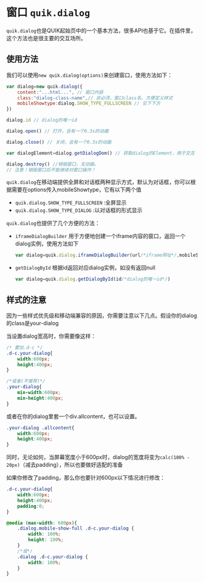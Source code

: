 # 窗口 `quik.dialog`

`quik.dialog`也是QUIK起始页中的一个基本方法，很多API也基于它。在插件里，这个方法也是很主要的交互场所。

## 使用方法

我们可以使用`new quik.dialog(options)`来创建窗口，使用方法如下：

```javascript
var dialog=new quik.dialog({
    content:"...html...", // 窗口内容
    class:"dialog-class-name",// 非必须，窗口class名，方便定义样式
    mobileShowtype:dialog.SHOW_TYPE_FULLSCREEN // 见下下方
})

dialog.id // dialog的唯一id

dialog.open() // 打开，会有一个0.3s的动画

dialog.close() // 关闭，会有一个0.3s的动画

var dialogElement=dialog.getDialogDom() // 获取dialog的Element，用于交互

dialog.destroy() //销毁窗口，无动画。
// 注意！销毁窗口后不能继续对窗口操作！
```
`quik.dialog`在移动端提供全屏和对话框两种显示方式，默认为对话框，你可以根据需要在options传入mobileShowtype，它有以下两个值

- `quik.dialog.SHOW_TYPE_FULLSCREEN` :全屏显示
- `quik.dialog.SHOW_TYPE_DIALOG` :以对话框的形式显示

`quik.dialog`也提供了几个方便的方法：

- `iframeDialogBuilder`
    用于方便地创建一个iframe内容的窗口，返回一个dialog实例，使用方法如下
    ```javascript
    var dialog=quik.dialog.iframeDialogBuilder(url/*iframe网址*/,mobileShowtype/*非必须*/)
    ```
- `getDialogById`
    根据id返回对应dialog实例，如没有返回null
    ```javascript
    var dialog=quik.dialog.getDialogById(id/*dialog的唯一id*/)
    ```
## 样式的注意

因为一些样式优先级和移动端兼容的原因，你需要注意以下几点。假设你的dialog的class是your-dialog

当设置dialog宽高时，你需要像这样：
```css
/* 要加.d-c */
.d-c.your-dialog{
    width:600px;
    height:400px;
}

/*或者(不推荐)*/
.your-dialog{
    min-width:600px;
    min-height:400px;
}
```

或者在你的dialog里套一个div.allcontent，也可以设置。
```css
.your-dialog .allcontent{
    width:600px;
    height:400px;
}
```

同时，无论如何，当屏幕宽度小于600px时，dialog的宽度将变为`calc(100% - 20px)`（减去padding），所以也要做好适配的准备

如果你修改了padding，那么你也要针对600px以下情况进行修改：
```css
.d-c.your-dialog{
    width:600px;
    height:400px;
    padding:0;
}

@media (max-width: 600px){
    .dialog.mobile-show-full .d-c.your-dialog {
        width: 100%;
        height: 100%;
    }
    /*或*/
    .dialog .d-c.your-dialog {
        width: 100%;
    }
}
```
